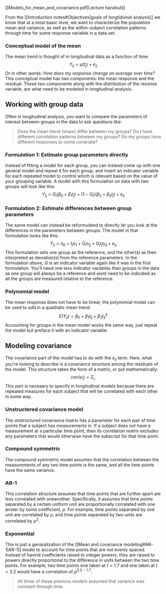 [[Models_for_mean_and_covariance.pdf|Lecture handout]]

From the [[Introduction notes#Objectives|goals of longtidunial analysis]] we know that at a most basic level, we want to characterize the population mean and variance, as well as the within-subject correlation patterns through time for some response variable in a data set.

### Conceptual model of the mean
The mean trend is thought of in longitudinal data as a function of time:
$$Y_{ij} = \mu(t_j) + e_{ij}$$
Or in other words: *How does my response change on average over time?*  This conceptual model has two components: the mean response and the residual. These two components along with the distribution of the resonse variable, are what need to be modeled in longitudinal analysis.

## Working with group data
Often in longitudinal analysis, you want to compare the parameters of interest between groups in the data to ask questions like:
> Does the mean trend (slope) differ between my groups?
> Do I have different correlation patterns between my groups?
> Do my groups have different responses to come covariate?

### Formulation 1: Estimate group parameters directly
Instead of fitting a model for each group, you can instead come up with one general model and repeat it for each group, and insert an indicator variable for each repeated model to control which is relevant based on the value of your grouping variable. A model with this formulation on data with two groups will look like this: 
$$Y_{ij} = G_i(\beta_0 + \beta_1t_j) + (1-G_i)(\beta_2 + \beta_3t_j) + e_{ij}$$
### Formulation 2: Estimate differences between group parameters
The same model can instead be reformulated to directly let you look at the differences in the parameters between groups. The model in that formulation looks like this: 
$$Y_{ij} = \eta_0 + t_j\eta_1 + G_i\eta_2 + G_it_j\eta_3 + e_{ij}$$
This formulation sets one group as the reference, and the other(s) as then interpreted as deviation(s) from the reference parameters. In the formulation above, $G$ is an indicator variable again like it was in the first formulation.  You'll need one less indicator variables than groups in the data as one group will always be a reference and wont need to be indicated as all the groups are measured relative to the reference. 

### Polynomial model
The mean response does not have to be linear, the polynomial model can be used to add in a quadratic mean trend:
$$E(Y_{ij}) = \beta_0 + \beta_1t_{ij}+\beta_2t^2_{ij}$$
Accounting for groups in the mean model works the same way, just repeat the model but preface it with an indicator variable.

## Modeling covariance
The covariance part of the model has to do with the $e_{ij}$ term.  Here, what you're looking to describe is a covariance structure among the residuals of the model. This structure takes the form of a matrix, or put mathematically:
$$cov(e_i) = \Sigma_{i.}$$
This part is neceaary to specify in longitudinal models because there are repeated measures for each subject that will be correlated with each other in some way. 

### Unstructered covariance model
The unstructured covariance matrix has a parameter for each pair of time points that a subject has measurements in. If a subject does not have a measurement at a particular time point, then its correlation matrix excludes any parameters that would otherwise have the subscript for that time point.
### Compound symmetric
The compound symmetric model assumes that the correlation between the measurements of any two time points is the same, and all the time points have the same variance. 
### AR-1
This correlation structure assumes that time points that are further apart are less correlated with oneanother. Specifically, it assumes that time points separated by a certain uniform unit are proportionally correlated with one anoter by some coefficient, $\rho$. For example, time points separated by one unit are correlated by $\rho$, and time points separated by two units are correlated by $\rho^2$.
### Exponential
This is just a genaralization of the [[Mean and covariance modeling#AR-1|AR-1]] model to account for time points that are not evenly spaced. Instead of havind coefficients raised to integer powers, they are raised to powers directly proportional to the difference in units between the two time points. For example, two time points one taken at $t=1.7$ and one taken at $t=3.2$ would have a correlation of $\rho^{3.2-1.7}$.

> All three of these previous models assumed that variance was constant through time.


